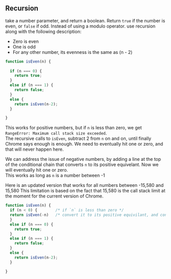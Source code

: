 ## Recursion
take a number parameter, and return a boolean. Return `true` if the number is even, or `false` if odd. Instead of using a modulo operator.  use recursion along with the following description: 

- Zero is even  
- One is odd  
- For any other number, its evenness is the same as (n - 2)  

```js
function isEven(n) {
  
  if (n === 0) {
    return true;
  }
  else if (n === 1) {
    return false;
  } 
  else {
    return isEven(n-2);
  }

}

```
This works for positive numbers, but if `n` is less than zero, we get `RangeError: Maximum call stack size exceeded`.  
The recursive calls to `isEven`, subtract 2 from `n` on and on, until finally Chrome says enough is enough. We need to eventually hit one or zero, and that will never happen here.  

We can address the issue of negative numbers, by adding a line at the top of the conditional chain that converts `n` to its positive equivelant. Now we will eventually hit one or zero.  
This works as long as `n` is a number between -1

Here is an updated version that works for all numbers between -15,580 and 15,580
This limitation is based on the fact that 15,580 is the call stack limit at the moment for the current version of Chrome. 

```js
function isEven(n) {
  if (n < 0) {        /* if `n` is less than zero */
  return isEven(-n)   /* convert it to its positive equivilant, and continue as usual down the chain of conditionals */
  }
  else if (n === 0) {
    return true;
  }
  else if (n === 1) {
    return false;
  } 
  else {
    return isEven(n-2);
  }

}
```
